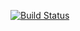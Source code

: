 [![Build Status](https://app.travis-ci.com/klioop/FeedNetworkModule.svg?branch=main)](https://app.travis-ci.com/klioop/FeedNetworkModule)
